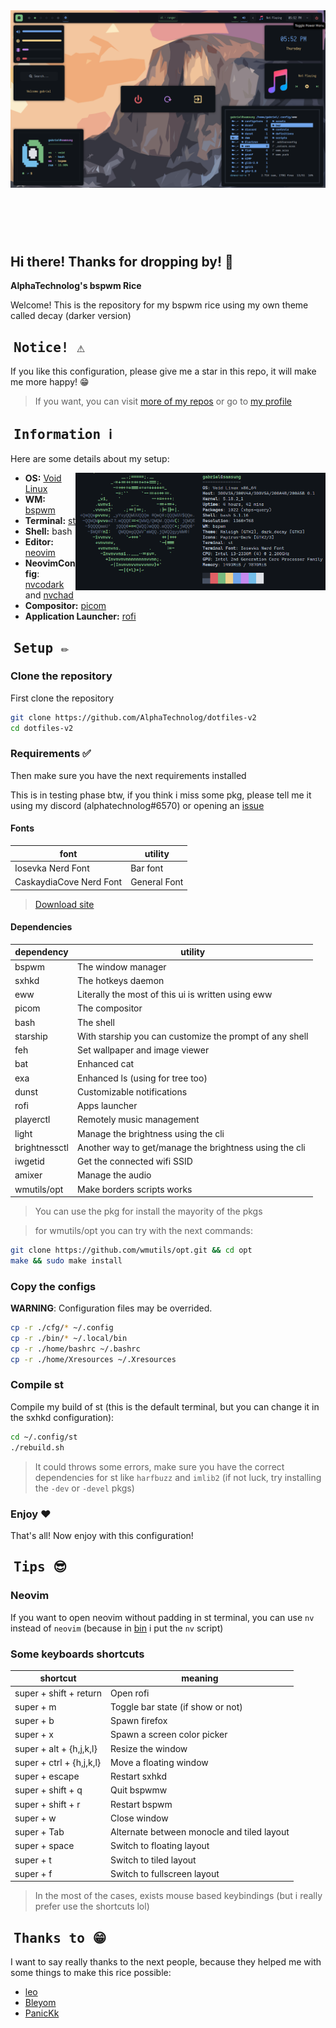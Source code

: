 <!-- inspired by rxyhn's readme -->

<!-- RICE PREVIEW -->
<div align="center">
   <a href="#--------">
      <img src="assets/banner.png" alt="Rice Preview">
   </a>
</div>

<br>

<!-- BADGES -->
<h1>
  <a href="#--------">
    <img alt="" align="left" src="https://img.shields.io/github/stars/AlphaTechnolog/dotfiles-v2?color=f1cf8a&labelColor=f1cf8a&style=for-the-badge"/>
  </a>
  <a href="#--------">
    <img alt="" align="right" src="https://badges.pufler.dev/visits/AlphaTechnolog/dotfiles-v2?style=for-the-badge&color=7ddac5&logoColor=white&labelColor=7ddac5"/>
  </a>
</h1>

<br>

## Hi there! Thanks for dropping by! :blue_heart:
<b>  AlphaTechnolog's bspwm Rice  </b>

Welcome! This is the repository for my bspwm rice using my own theme called decay (darker version)

## ‎ <samp>Notice! ⚠️</samp>

If you like this configuration, please give me a star in this repo, it will make me more happy! 😁

> If you want, you can visit [more of my repos](https://github.com/AlphaTechnolog?tab=repositories) or go to [my profile](https://github.com/AlphaTechnolog)

## ‎ <samp>Information ℹ️</samp>

Here are some details about my setup:

<img src="./assets/neofetch.png" align="right" width="400px"/>

- **OS:** [Void Linux](https://voidlinux.org)
- **WM:** [bspwm](https://github.com/baskerville/bspwm)
- **Terminal:** [st](https://st.suckless.org/)
- **Shell:** bash
- **Editor:** [neovim](https://github.com/neovim/neovim)
- **NeovimConfig**: [nvcodark](https://github.com/AlphaTechnolog/nvcodark) and [nvchad](https://github.com/NvChad/NvChad)
- **Compositor:** [picom](https://github.com/yshui/picom)
- **Application Launcher:** [rofi](https://github.com/davatorium/rofi)

<!-- SETUP -->
## ‎ <samp>Setup ✏️</samp>

### Clone the repository

First clone the repository

```sh
git clone https://github.com/AlphaTechnolog/dotfiles-v2
cd dotfiles-v2
```

### Requirements ✅

Then make sure you have the next requirements installed

This is in testing phase btw, if you think i miss some pkg, please tell me it using my discord (alphatechnolog#6570) or opening an [issue](https://github.com/AlphaTechnolog/dotfiles-v2/issues/new)

#### Fonts

| **font** | **utility** |
|----------|-------------|
|Iosevka Nerd Font|Bar font|
|CaskaydiaCove Nerd Font|General Font|

> [Download site](https://www.nerdfonts.com/font-downloads)

#### Dependencies

| **dependency** | **utility** |
|----------------|-------------|
|bspwm|The window manager|
|sxhkd|The hotkeys daemon|
|eww|Literally the most of this ui is written using eww|
|picom|The compositor|
|bash|The shell|
|starship|With starship you can customize the prompt of any shell|
|feh|Set wallpaper and image viewer|
|bat|Enhanced cat|
|exa|Enhanced ls (using for tree too)|
|dunst|Customizable notifications|
|rofi|Apps launcher|
|playerctl|Remotely music management|
|light|Manage the brightness using the cli|
|brightnessctl|Another way to get/manage the brightness using the cli|
|iwgetid|Get the connected wifi SSID|
|amixer|Manage the audio|
|wmutils/opt|Make borders scripts works|

> You can use the pkg for install the mayority of the pkgs

> for wmutils/opt you can try with the next commands:

```sh
git clone https://github.com/wmutils/opt.git && cd opt
make && sudo make install
```

### Copy the configs

**WARNING**: Configuration files may be overrided.

```sh
cp -r ./cfg/* ~/.config
cp -r ./bin/* ~/.local/bin
cp -r ./home/bashrc ~/.bashrc
cp -r ./home/Xresources ~/.Xresources
```

### Compile st

Compile my build of st (this is the default terminal, but you can change it in the sxhkd configuration):

```sh
cd ~/.config/st
./rebuild.sh
```

> It could throws some errors, make sure you have the correct dependencies for st like `harfbuzz` and `imlib2` (if not luck, try installing the `-dev` or `-devel` pkgs)

### Enjoy ❤️

That's all! Now enjoy with this configuration!

## ‎ <samp>Tips 😎</samp>

### Neovim

If you want to open neovim without padding in st terminal, you can use `nv` instead of `neovim` (because in [bin](../bin) i put the `nv` script)

### Some keyboards shortcuts

| **shortcut** | **meaning** |
|--------------|-------------|
|super + shift + return|Open rofi|
|super + m|Toggle bar state (if show or not)|
|super + b|Spawn firefox|
|super + x|Spawn a screen color picker|
|super + alt + {h,j,k,l}|Resize the window|
|super + ctrl + {h,j,k,l}|Move a floating window|
|super + escape|Restart sxhkd|
|super + shift + q|Quit bspwmw|
|super + shift + r|Restart bspwm|
|super + w|Close window|
|super + Tab|Alternate between monocle and tiled layout|
|super + space|Switch to floating layout|
|super + t|Switch to tiled layout|
|super + f|Switch to fullscreen layout|

> In the most of the cases, exists mouse based keybindings (but i really prefer use the shortcuts lol)

## ‎ <samp>Thanks to 😁</samp>

I want to say really thanks to the next people, because they helped me with some things to make this rice possible:

- [leo](https://github.com/justleoo)
- [Bleyom](https://github.com/Bleyom)
- [PanicKk](https://github.com/PanicKk)
